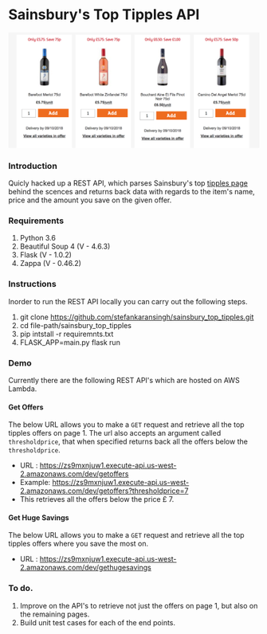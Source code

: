 # Sainsbury's Top Tipples API

<img src='cover.png' />

### Introduction
Quicly hacked up a REST API, which parses Sainsbury's top [tipples page](https://www.sainsburys.co.uk/shop/gb/groceries/find-great-offers/top-tipple) behind the scences and returns back data with regards to the item's name, price and the amount you save on the given offer.

### Requirements
1. Python 3.6
2. Beautiful Soup 4 (V - 4.6.3)
3. Flask (V - 1.0.2)
3. Zappa (V - 0.46.2)


### Instructions

Inorder to run the REST API locally you can carry out the following steps.

1. git clone https://github.com/stefankaransingh/sainsbury_top_tipples.git
2. cd file-path/sainsbury_top_tipples
3. pip intstall -r requiremnts.txt
4. FLASK_APP=main.py flask run

### Demo

Currently there are the following REST API's which are hosted on AWS Lambda.

#### Get Offers

  The below URL allows you to make a ```GET``` request and retrieve all the top tipples offers on page 1. The url also accepts an argument called ```thresholdprice```, that when specified returns back all the offers below the ```thresholdprice```.

  - URL : https://zs9mxnjuw1.execute-api.us-west-2.amazonaws.com/dev/getoffers
  - Example: https://zs9mxnjuw1.execute-api.us-west-2.amazonaws.com/dev/getoffers?thresholdprice=7
  - This retrieves all the offers below the price £ 7.


#### Get Huge Savings

  The below URL allows you to make a ```GET``` request and retrieve all the top tipples offers where you save the most on.

  - URL : https://zs9mxnjuw1.execute-api.us-west-2.amazonaws.com/dev/gethugesavings

### To do.

1. Improve on the API's to retrieve not just the offers on page 1, but also on the remaining pages.
2. Build unit test cases for each of the end points.
